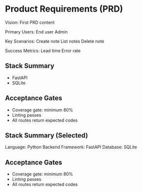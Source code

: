 # Product Requirements (PRD)

Vision:
First PRD content

Primary Users:
End user
Admin

Key Scenarios:
Create note
List notes
Delete note

Success Metrics:
Lead time
Error rate

## Stack Summary
- FastAPI
- SQLite

## Acceptance Gates
- Coverage gate: minimum 80%
- Linting passes
- All routes return expected codes

## Stack Summary (Selected)
Language: Python
Backend Framework: FastAPI
Database: SQLite

## Acceptance Gates
- Coverage gate: minimum 80%
- Linting passes
- All routes return expected codes
